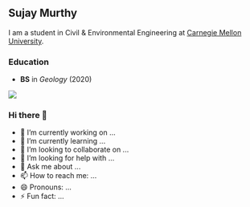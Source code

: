 ## Sujay Murthy

I am a student in Civil & Environmental Engineering at [Carnegie Mellon University](https://www.cmu.edu/cee/).

### Education

* **BS** in _Geology_ (2020)

![](https://img-cdn.tnwcdn.com/image?url=https%3A%2F%2Fpbs.twimg.com%2Fprofile_images%2F1179819834307039238%2FmhflsVfY.jpg&signature=dd78cbe42755f4e2a5e211b89f7c5084)
### Hi there 👋

- 🔭 I’m currently working on ...
- 🌱 I’m currently learning ...
- 👯 I’m looking to collaborate on ...
- 🤔 I’m looking for help with ...
- 💬 Ask me about ...
- 📫 How to reach me: ...
- 😄 Pronouns: ...
- ⚡ Fun fact: ...

<!--
**sujaymurty/sujaymurty** is a ✨ _special_ ✨ repository because its `README.md` (this file) appears on your GitHub profile.

Here are some ideas to get you started:

- 🔭 I’m currently working on ...
- 🌱 I’m currently learning ...
- 👯 I’m looking to collaborate on ...
- 🤔 I’m looking for help with ...
- 💬 Ask me about ...
- 📫 How to reach me: ...
- 😄 Pronouns: ...
- ⚡ Fun fact: ...
-->
